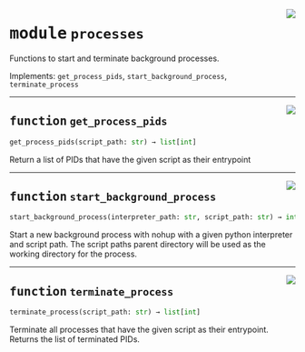 <!-- markdownlint-disable -->

<a href="https://github.com/tum-esm/utils/tree/main/tum_esm_utils/processes.py#L0"><img align="right" style="float:right;" src="https://img.shields.io/badge/-source-cccccc?style=flat-square" /></a>

# <kbd>module</kbd> `processes`
Functions to start and terminate background processes. 

Implements: `get_process_pids`, `start_background_process`, `terminate_process` 


---

<a href="https://github.com/tum-esm/utils/tree/main/tum_esm_utils/processes.py#L11"><img align="right" style="float:right;" src="https://img.shields.io/badge/-source-cccccc?style=flat-square" /></a>

## <kbd>function</kbd> `get_process_pids`

```python
get_process_pids(script_path: str) → list[int]
```

Return a list of PIDs that have the given script as their entrypoint 


---

<a href="https://github.com/tum-esm/utils/tree/main/tum_esm_utils/processes.py#L29"><img align="right" style="float:right;" src="https://img.shields.io/badge/-source-cccccc?style=flat-square" /></a>

## <kbd>function</kbd> `start_background_process`

```python
start_background_process(interpreter_path: str, script_path: str) → int
```

Start a new background process with nohup with a given python interpreter and script path. The script paths parent directory will be used as the working directory for the process. 


---

<a href="https://github.com/tum-esm/utils/tree/main/tum_esm_utils/processes.py#L49"><img align="right" style="float:right;" src="https://img.shields.io/badge/-source-cccccc?style=flat-square" /></a>

## <kbd>function</kbd> `terminate_process`

```python
terminate_process(script_path: str) → list[int]
```

Terminate all processes that have the given script as their entrypoint. Returns the list of terminated PIDs. 


